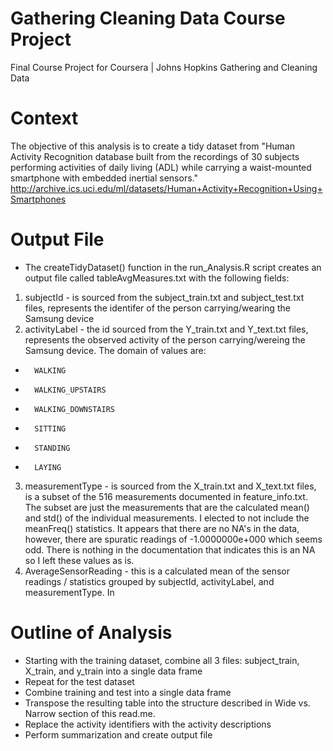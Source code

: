 # Gathering Cleaning Data Course Project
Final Course Project for Coursera | Johns Hopkins Gathering and Cleaning Data

# Context
The objective of this analysis is to create a tidy dataset from "Human Activity Recognition database built from the recordings of 30 subjects performing activities of daily living (ADL) while carrying a waist-mounted smartphone with embedded inertial sensors."
http://archive.ics.uci.edu/ml/datasets/Human+Activity+Recognition+Using+Smartphones

# Output File
- The createTidyDataset() function in the run_Analysis.R script creates an output file called tableAvgMeasures.txt with the following fields:
1. subjectId - is sourced from the subject_train.txt and subject_test.txt files, represents the identifer of the person carrying/wearing the Samsung device
2. activityLabel - the id sourced from the Y_train.txt and Y_text.txt files, represents the observed activity of the person carrying/wereing the Samsung device.  The domain of values are:
-       WALKING
-       WALKING_UPSTAIRS
-       WALKING_DOWNSTAIRS
-       SITTING
-       STANDING
-       LAYING
3. measurementType - is sourced from the X_train.txt and X_text.txt files, is a subset of the 516 measurements documented in feature_info.txt.  The subset are just the measurements that are the calculated mean() and std() of the individual measurements.  I elected to not include the meanFreq() statistics. It appears that there are no NA's in the data, however, there are spuratic readings of -1.0000000e+000 which seems odd.  There is nothing in the documentation that indicates this is an NA so I left these values as is.
4. AverageSensorReading - this is a calculated mean of the sensor readings / statistics grouped by subjectId, activityLabel, and measurementType.  In 

# Outline of Analysis
- Starting with the training dataset, combine all 3 files: subject_train, X_train, and y_train into a single data frame
- Repeat for the test dataset
- Combine training and test into a single data frame
- Transpose the resulting table into the structure described in Wide vs. Narrow section of this read.me.
- Replace the activity identifiers with the activity descriptions 
- Perform summarization and create output file